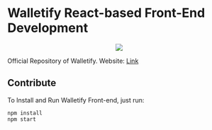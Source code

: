 # Walletify React-based Front-End Development

<p align="center">
  <img src="https://user-images.githubusercontent.com/46687572/190235826-52677e5c-736b-4d72-bf09-2c43bd10ed40.png" />
</p>

Official Repository of Walletify. Website: [Link](www.walletify.vercel.app/)

## Contribute
To Install and Run Walletify Front-end, just run:


    npm install
    npm start
